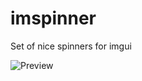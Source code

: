 # imspinner
Set of nice spinners for imgui

![Preview](https://github.com/dalerank/imspinner/assets/918081/611b746c-bf15-49d7-a0ed-92e1ca6c5eee)
